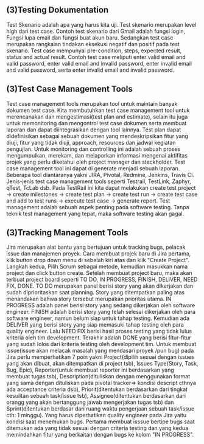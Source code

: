 <h2>(3)Testing Dokumentation</h2>

Test Skenario adalah apa yang harus kita uji. Test skenario merupakan level high dari test case. Contoh test skenario dari Gmail adalah fungsi login, Fungsi lupa email dan fungsi buat akun baru. Sedangkan test case merupakan rangkaian tindakan eksekusi negatif dan positif pada test skenario. Test case mempunyai pre-condition, steps, expected result, status and actual result. Contoh test case meliputi enter valid email and valid password, enter valid email and invalid password, enter invalid email and valid password, serta enter invalid email and invalid password.

<h2>(3)Test Case Management Tools</h2>
Test case management tools merupakan tool untuk maintain banyak dokumen test case. Kita membutuhkan test case management tool untuk merencanakan dan mengestimasi(test plan and estimate), selain itu juga untuk memonitoring dan mengontrol test case dokumen serta membuat laporan dan dapat diintegrasikan dengan tool lainnya. Test plan dapat didefinisikan sebagai sebuah dokumen yang mendeskripsikan fitur yang diuji, fitur yang tidak diuji, approach, resources dan jadwal kegiatan pengujian. Untuk monitoring dan controlling ini adalah sebuah proses mengumpulkan, merekam, dan melaporkan informasi mengenai aktifitas projek yang perlu diketahui oleh project manager dan stackholder. Test case management tool ini dapat di generate menjadi sebuah laporan. Beberapa tool diantaranya yakni JIRA, Pivotal, Redmine, Jenkins, Travis Ci. Jenis-jenis test case management tools seperti Testrail, TestLink, Zaphyr, qTest, TcLab dsb. Pada TestRail ini kita dapat melakukan create test project -> create milestones -> create test plan -> create test run -> create test case and add to test runs -> execute test case -> generate report. Test management adalah sebuah aspek penting pada software testing. Tanpa teknik test management yang tepat, maka software testing akan gagal.

<h2>(3)Tracking Management Tools</h2>
Jira merupakan alat bantu yang bertujuan untuk tracking bugs, pelacak issue dan manajemen proyek. Cara membuat projek baru di Jira pertama, klik button drop down menu di sebelah kiri atas dan klik "Create Project". Langkah kedua, Pilih Scrum sebagai metode, kemudian masukkan nama project dan click button create. Setelah membuat project baru, maka akan terbuat project board seperti TO DO, IN PROGRESS, FINISH, DELIVER, NEED FIX, DONE. TO DO merupakan panel berisi story yang akan dikerjakan dan sudah diprioritaskan saat planning. Story yang ditempatkan paling atas menandakan bahwa story tersebut merupakan prioritas utama. IN PROGRESS adalah panel berisi story yang sedang dikerjakan oleh software engineer. FINISH adalah berisi story yang  telah selesai dikerjakan oleh para software engineer, namun belum siap untuk tahap testing. Kemudian ada DELIVER yang berisi story yang siap memasuki tahap testing oleh para quality engineer. Lalu NEED FIX berisi hasil proses testing yang tidak lulus kriteria oleh tim development. Terakhir adalah DONE yang berisi fitur-fitur yang sudah lolos dari kriteria testing oleh development tim. Untuk membuat issue(issue akan melacak masalah yang mendasari proyek /pun bug) pada Jira perlu memperhatikan 7 poin yakni Project(dipilih sesuai dengan issues yang akan dibuat, akan ditempatkan di project tsb), Issues Type(Story, Task, Bug, Epic), Reporter(untuk membuat reporter ini berdasarkan yang membuat tugas tsb), Description(dituliskan dengan menggunakan format yang sama dengan dituliskan pada pivotal tracker=> kondisi descript cthnya ada acceptance criteria dsb), Priorit(ditentukan berdasarkan dari tingkat kesulitan sebuah task/issue tsb), Assignee(ditentukan berdasarkan dari orangg yang akan bertanggung jawab mengerjakan tugas tsb) dan Sprint(ditentukan berdasar dari ruang waktu pengerjaan sebuah task/issue cth: 1 minggu). Yang harus diperhatikan quality engineer pada Jira yaitu kondisi saat menemukan bugs. Pertama membuat isssue bertipe bugs saat ditemukan ada yang tidak sesuai dengan criteria testing dan yang kedua memindahkan fitur yang berkaitan dengan bugs ke kolom "IN PROGRESS".